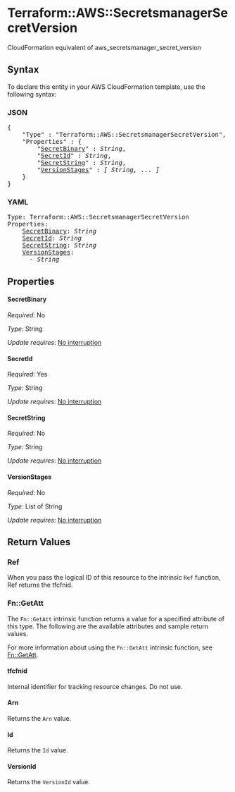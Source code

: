 # Terraform::AWS::SecretsmanagerSecretVersion

CloudFormation equivalent of aws_secretsmanager_secret_version

## Syntax

To declare this entity in your AWS CloudFormation template, use the following syntax:

### JSON

<pre>
{
    "Type" : "Terraform::AWS::SecretsmanagerSecretVersion",
    "Properties" : {
        "<a href="#secretbinary" title="SecretBinary">SecretBinary</a>" : <i>String</i>,
        "<a href="#secretid" title="SecretId">SecretId</a>" : <i>String</i>,
        "<a href="#secretstring" title="SecretString">SecretString</a>" : <i>String</i>,
        "<a href="#versionstages" title="VersionStages">VersionStages</a>" : <i>[ String, ... ]</i>
    }
}
</pre>

### YAML

<pre>
Type: Terraform::AWS::SecretsmanagerSecretVersion
Properties:
    <a href="#secretbinary" title="SecretBinary">SecretBinary</a>: <i>String</i>
    <a href="#secretid" title="SecretId">SecretId</a>: <i>String</i>
    <a href="#secretstring" title="SecretString">SecretString</a>: <i>String</i>
    <a href="#versionstages" title="VersionStages">VersionStages</a>: <i>
      - String</i>
</pre>

## Properties

#### SecretBinary

_Required_: No

_Type_: String

_Update requires_: [No interruption](https://docs.aws.amazon.com/AWSCloudFormation/latest/UserGuide/using-cfn-updating-stacks-update-behaviors.html#update-no-interrupt)

#### SecretId

_Required_: Yes

_Type_: String

_Update requires_: [No interruption](https://docs.aws.amazon.com/AWSCloudFormation/latest/UserGuide/using-cfn-updating-stacks-update-behaviors.html#update-no-interrupt)

#### SecretString

_Required_: No

_Type_: String

_Update requires_: [No interruption](https://docs.aws.amazon.com/AWSCloudFormation/latest/UserGuide/using-cfn-updating-stacks-update-behaviors.html#update-no-interrupt)

#### VersionStages

_Required_: No

_Type_: List of String

_Update requires_: [No interruption](https://docs.aws.amazon.com/AWSCloudFormation/latest/UserGuide/using-cfn-updating-stacks-update-behaviors.html#update-no-interrupt)

## Return Values

### Ref

When you pass the logical ID of this resource to the intrinsic `Ref` function, Ref returns the tfcfnid.

### Fn::GetAtt

The `Fn::GetAtt` intrinsic function returns a value for a specified attribute of this type. The following are the available attributes and sample return values.

For more information about using the `Fn::GetAtt` intrinsic function, see [Fn::GetAtt](https://docs.aws.amazon.com/AWSCloudFormation/latest/UserGuide/intrinsic-function-reference-getatt.html).

#### tfcfnid

Internal identifier for tracking resource changes. Do not use.

#### Arn

Returns the <code>Arn</code> value.

#### Id

Returns the <code>Id</code> value.

#### VersionId

Returns the <code>VersionId</code> value.

